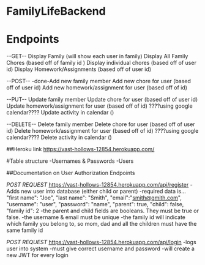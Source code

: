 # FamilyLifeBackend

# Endpoints
--GET--
Display Family (will show each user in family)
Display All Family Chores (based off of family id )
Display individual chores (based off of user id)
Display Homework/Assignments (based off of user id)

--POST--
-done-Add new family member
Add new chore for user (based off of user id)
Add new homework/assignment for user (based off of id)


--PUT--
Update family member
Update chore for user (based off of user id)
Update homework/assignment for user (based off of id)
????using google calendar???? Update activity in calendar ()

--DELETE--
Delete family member
Delete chore for user (based off of user id)
Delete homework/assignment for user (based off of id)
????using google calendar???? Delete activity in calendar ()



##Heroku link 
https://vast-hollows-12854.herokuapp.com/

#Table structure
-Usernames & Passwords
-Users

##Documentation on User Authorization Endpoints

_POST REQUEST_  https://vast-hollows-12854.herokuapp.com/api/register
-Adds new user into database (either child or parent)
-required data is...
    "first name": "Joe",
	"last name": "Smith",
	"email":"smith@gmith.com",
	"username": "user",
	"password": "name",
	"parent": true,
	"child": false,
	"family id": 2
-the parent and child fields are booleans. They must be true or false.
-the username & email must be unique
-the family id will indicate which family you belong to, so mom, dad and all the children must have the same family id

_POST REQUEST_  https://vast-hollows-12854.herokuapp.com/api/login
-logs user into system
-must give correct username and password 
-will create a new JWT for every login